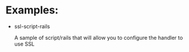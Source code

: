 Examples:
=========

* ssl-script-rails

  A sample of script/rails that will allow you to configure the handler to use SSL
